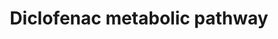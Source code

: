 ---
annotations:
- type: Pathway Ontology
  value: phase I biotransformation pathway via cytochrome P450
- type: Pathway Ontology
  value: xenobiotic metabolic pathway
- type: Disease Ontology
  value: disease
authors:
- Egonw
- MaintBot
- AlexanderPico
- DeSl
- Fehrhart
- Eweitz
description: CYP metabolism of the diclofenac drug (a NSAID), commonly used to treat
  pain and inflammatory diseases.
last-edited: 2021-05-22
organisms:
- Homo sapiens
redirect_from:
- /index.php/Pathway:WP2491
- /instance/WP2491
schema-jsonld:
- '@context': https://schema.org/
  '@id': https://wikipathways.github.io/pathways/WP2491.html
  '@type': Dataset
  creator:
    '@type': Organization
    name: WikiPathways
  description: CYP metabolism of the diclofenac drug (a NSAID), commonly used to treat
    pain and inflammatory diseases.
  keywords:
  - 4'-hydroxydiclofenac
  - 4',5-Dihydroxydiclofenac
  - 3'-Hydroxydiclofenac
  - CYP2C19
  - Metabolite
  - diclofenac
  - CYP2C8
  - CYP2C18
  - CYP2B6
  - CYP2C9
  - 5-hydroxydiclofenac
  license: CC0
  name: Diclofenac metabolic pathway
seo: CreativeWork
title: Diclofenac metabolic pathway
wpid: WP2491
---